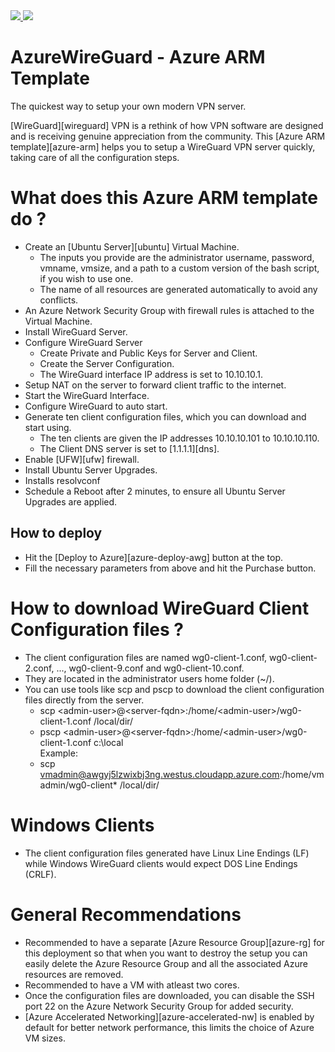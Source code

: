<a href="https://portal.azure.com/#create/Microsoft.Template/uri/https%3A%2F%2Fraw.githubusercontent.com%2Fmattmcspirit%2Fwireguard%2Fmaster%2FDeployWireGuard.json" target="_blank">
    <img src="http://azuredeploy.net/deploybutton.png"/>
</a>
<a href="http://armviz.io/#/?load=https%3A%2F%2Fraw.githubusercontent.com%2Fmattmcspirit%2Fwireguard%2Fmaster%2FDeployWireGuard.json" target="_blank">
    <img src="http://armviz.io/visualizebutton.png"/>
</a>

# AzureWireGuard - Azure ARM Template
The quickest way to setup your own modern VPN server. 

[WireGuard][wireguard] VPN is a rethink of how VPN software are designed and is receiving genuine appreciation from the community. This [Azure ARM template][azure-arm] helps you to setup a WireGuard VPN server quickly, taking care of all the configuration steps.

# What does this Azure ARM template do ?
- Create an [Ubuntu Server][ubuntu] Virtual Machine.
    - The inputs you provide are the administrator username, password, vmname, vmsize, and a path to a custom version of the bash script, if you wish to use one.
    - The name of all resources are generated automatically to avoid any conflicts.
- An Azure Network Security Group with firewall rules is attached to the Virtual Machine.
- Install WireGuard Server.
- Configure WireGuard Server
    - Create Private and Public Keys for Server and Client.
    - Create the Server Configuration.
    - The WireGuard interface IP address is set to 10.10.10.1.
- Setup NAT on the server to forward client traffic to the internet.
- Start the WireGuard Interface.
- Configure WireGuard to auto start.
- Generate ten client configuration files, which you can download and start using. 
    - The ten clients are given the IP addresses 10.10.10.101 to 10.10.10.110.
    - The Client DNS server is set to [1.1.1.1][dns].
- Enable [UFW][ufw] firewall.
- Install Ubuntu Server Upgrades.
- Installs resolvconf
- Schedule a Reboot after 2 minutes, to ensure all Ubuntu Server Upgrades are applied.

## How to deploy
- Hit the [Deploy to Azure][azure-deploy-awg] button at the top. 
- Fill the necessary parameters from above and hit the Purchase button.

# How to download WireGuard Client Configuration files ?
- The client configuration files are named wg0-client-1.conf, wg0-client-2.conf, ..., wg0-client-9.conf and wg0-client-10.conf.
- They are located in the administrator users home folder (~/).
- You can use tools like scp and pscp to download the client configuration files directly from the server.
    - scp &lt;admin-user&gt;@&lt;server-fqdn&gt;:/home/&lt;admin-user&gt;/wg0-client-1.conf /local/dir/
    - pscp &lt;admin-user&gt;@&lt;server-fqdn&gt;:/home/&lt;admin-user&gt;/wg0-client-1.conf c:\local\
    Example:
    - scp vmadmin@awgyj5lzwixbj3ng.westus.cloudapp.azure.com:/home/vmadmin/wg0-client* /local/dir/

# Windows Clients
- The client configuration files generated have Linux Line Endings (LF) while Windows WireGuard clients would expect DOS Line Endings (CRLF).

# General Recommendations
- Recommended to have a separate [Azure Resource Group][azure-rg] for this deployment so that when you want to destroy the setup you can easily delete the Azure Resource Group and all the associated Azure resources are removed.
- Recommended to have a VM with atleast two cores.
- Once the configuration files are downloaded, you can disable the SSH port 22 on the Azure Network Security Group for added security.
- [Azure Accelerated Networking][azure-accelerated-nw] is enabled by default for better network performance, this limits the choice of Azure VM sizes.